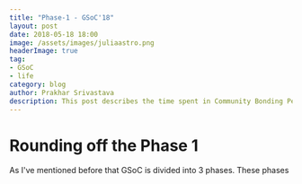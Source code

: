 ```yaml
---
title: "Phase-1 - GSoC'18"
layout: post
date: 2018-05-18 18:00
image: /assets/images/juliaastro.png
headerImage: true
tag:
- GSoC
- life
category: blog
author: Prakhar Srivastava
description: This post describes the time spent in Community Bonding Period.
---
```

# Rounding off the Phase 1

As I've mentioned before that GSoC is divided into 3 phases. These phases
